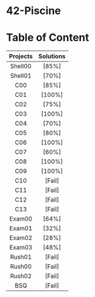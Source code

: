 # 42-Piscine

 # Table of Content
| Projects      | Solutions  |
| :--------------:| :----------:|
| Shell00 | [85%]
| Shell01 |  [70%]|
| C00 | [85%]| 
| C01 | [100%]| 
| C02 | [75%]| 
| C03 |  [100%]| 
| C04 |  [70%]| 
| C05 | [80%]| 
| C06 | [100%]| 
| C07 |  [60%]| 
| C08 | [100%]|
| C09 |  [100%]| 
| C10 | [Fail]| 
| C11 | [Fail]| 
| C12 |  [Fail]| 
| C13 | [Fail]| 
| Exam00| [64%]
| Exam01| [32%]
| Exam02 |[28%]
| Exam03 | [48%]| 
| Rush01 | [Fail]|
| Rush00 | [Fail] |
| Rush02 | [Fail] |
| BSQ |  [Fail] |
